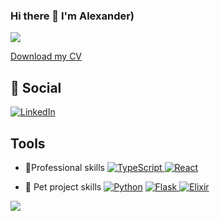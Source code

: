 ### Hi there 👋 I'm Alexander)

![](https://komarev.com/ghpvc/?username=Sapfir0)

<a href="https://github.com/Sapfir0/CV/releases/latest/download/resume.pdf">Download my CV</a>

## 💬 Social
<a href="https://www.linkedin.com/in/yurevalexander"><img alt="LinkedIn" src="https://img.shields.io/badge/linkedin%20-%230077B5.svg?&style=for-the-badge&logo=linkedin&logoColor=white"/> </a>

## Tools
- 🔭Professional skills
<a href="#"><img alt="TypeScript"  float='left' src="https://img.shields.io/badge/typescript%20-%23007ACC.svg?&style=for-the-badge&logo=typescript&logoColor=white"/> </a> <a href="#"><img alt="React" float='left' src="https://img.shields.io/badge/react%20-%2320232a.svg?&style=for-the-badge&logo=react&logoColor=%2361DAFB"/></a>

- 🌱 Pet project skills
<a href="#"><img alt="Python"  float='left' src="https://img.shields.io/badge/python%20-%2314354C.svg?&style=for-the-badge&logo=python&logoColor=white"/></a> <a href="#"><img alt="Flask" float='left' src="https://img.shields.io/badge/flask%20-%23000.svg?&style=for-the-badge&logo=flask&logoColor=white"/> <img alt="Elixir" src="https://img.shields.io/badge/elixir-%234B275F.svg?&style=for-the-badge&logo=elixir&logoColor=white"/> </a>




![](https://readme-stats-cfgj2cxdy.vercel.app/api?username=Sapfir0&count_private=true&show_icons=true&theme=tokyonight)
